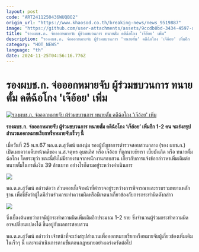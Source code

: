 ```yaml
---
layout: post
code: "ART2411250436WUQBO2"
origin_url: "https://www.khaosod.co.th/breaking-news/news_9519887"
image: "https://github.com/user-attachments/assets/9ccdb0bd-3434-4597-a0e6-f9cd2cf10f5d"
title: "รองผบช.ก. จ่อออกหมายจับ ผู้ร่วมขบวนการ ทนายตั้ม คดีฉ้อโกง 'เจ๊อ้อย' เพิ่ม"
description: "รองผบช.ก. จ่อออกหมายจับ ผู้ร่วมขบวนการ 'ทนายตั้ม' คดีฉ้อโกง 'เจ๊อ้อย' เพิ่มอีก 1-2 คน จะเร่งสรุปสำนวนออกหมายเรียกหรือหมายจับเร็วๆ นี้"
category: "HOT_NEWS"
language: "th"
date: 2024-11-25T04:56:16.776Z
---
```


# รองผบช.ก. จ่อออกหมายจับ ผู้ร่วมขบวนการ ทนายตั้ม คดีฉ้อโกง 'เจ๊อ้อย' เพิ่ม

[![รองผบช.ก. จ่อออกหมายจับ ผู้ร่วมขบวนการ ทนายตั้ม คดีฉ้อโกง 'เจ๊อ้อย' เพิ่ม](https://www.khaosod.co.th/wpapp/uploads/2024/11/tum-6.jpg "รองผบช.ก. จ่อออกหมายจับ ผู้ร่วมขบวนการ ทนายตั้ม คดีฉ้อโกง 'เจ๊อ้อย' เพิ่ม")](https://www.khaosod.co.th/wpapp/uploads/2024/11/tum-6.jpg)

**รองผบช.ก. จ่อออกหมายจับ ผู้ร่วมขบวนการ ทนายตั้ม คดีฉ้อโกง ‘เจ๊อ้อย’ เพิ่มอีก 1-2 คน จะเร่งสรุปสำนวนออกหมายเรียกหรือหมายจับเร็วๆ นี้**

เมื่อวันที่ 25 พ.ย.67 พล.ต.ต.สุวัฒน์ แสงนุ่ม รองผู้บัญชาการตำรวจสอบสวนกลาง (รอง ผบช.ก.) เปิดเผยความคืบหน้าคดีของ น.ส.จตุพร อุบลเลิศ หรือ เจ๊อ้อย ที่ถูกนายษิทรา เบี้ยบังเกิด หรือ ทนายตั้ม ฉ้อโกง โดยระบุว่า ขณะนี้ยังไม่มีรายงานจากพนักงานสอบสวน เกี่ยวกับการแจ้งข้อกล่าวหาเพิ่มเติมต่อทนายตั้มในกรณีเงิน 39 ล้านบาท อย่างไรก็ตามอยู่ระหว่างดำเนินการ

[![](https://www.khaosod.co.th/wpapp/uploads/2024/11/1-314-696x439.jpg)](https://www.khaosod.co.th/wpapp/uploads/2024/11/1-314.jpg)

พล.ต.ต.สุวัฒน์ กล่าวต่อว่า ส่วนตอนนี้เจ้าหน้าที่ตำรวจอยู่ระหว่างการพิจารณาและรวบรวมพยานหลักฐาน เพื่อชี้ชัดว่าผู้ใดมีส่วนร่วมกระทำความผิดหรือมีเจตนาเกี่ยวข้องกับการกระทำผิดดังกล่าว

[![](https://www.khaosod.co.th/wpapp/uploads/2024/11/S__588611593-696x464-1.jpg)](https://www.khaosod.co.th/wpapp/uploads/2024/11/S__588611593-696x464-1.jpg)

ซึ่งเบื้องต้นพบว่าอาจมีผู้กระทำความผิดเพิ่มเติมอีกประมาณ 1-2 ราย ซึ่งจำนวนผู้ร่วมกระทำความผิดอาจเปลี่ยนแปลงได้ ขึ้นอยู่กับผลการสอบสวน

พล.ต.ต.สุวัฒน์ กล่าวว่า เจ้าหน้าที่จะเร่งสรุปสำนวนเพื่อออกหมายเรียกหรือหมายจับผู้เกี่ยวข้องเพิ่มเติมในเร็วๆ นี้ และจะดำเนินการตามขั้นตอนกฎหมายอย่างเคร่งครัดต่อไป